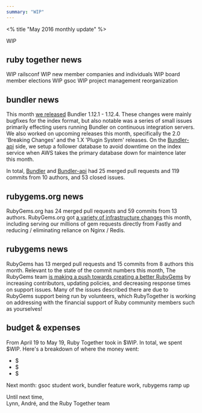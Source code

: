 ```yaml
---
summary: "WIP"
---
```


<% title "May 2016 monthly update" %>

WIP

## ruby together news

WIP railsconf
WIP new member companies and individuals
WIP board member elections
WIP gsoc
WIP project management reorganization

## bundler news

This month [we released](https://github.com/bundler/bundler/blob/master/CHANGELOG.md) Bundler 1.12.1 - 1.12.4. These changes were mainly bugfixes for the index format, but also notable was a series of small issues primarily effecting users running Bundler on continuous integration servers. We also worked on upcoming releases this month, specifically the 2.0 'Breaking Changes' and the 1.X 'Plugin System' releases. On the [Bundler-api](https://github.com/bundler/bundler-api) side, we setup a follower database to avoid downtime on the index service when AWS takes the primary database down for maintence later this month.

In total, [Bundler](https://github.com/bundler/bundler) and [Bundler-api](https://github.com/bundler/bundler-api) had 25 merged pull requests and 119 commits from 10 authors, and 53 closed issues.

## rubygems.org news

RubyGems.org has 24 merged pull requests and 59 commits from 13 authors. RubyGems.org got [a variety of infrastructure changes](http://blog.rubygems.org/2016/05/19/simplifying-our-stack.html) this month, including serving our millions of gem requests directly from Fastly and reducing / eliminating reliance on Nginx / Redis.

## rubygems news

RubyGems has 13 merged pull requests and 15 commits from 8 authors this month. Relevant to the state of the commit numbers this month, The RubyGems team [is making a push towards creating a better RubyGems](http://blog.rubygems.org/2016/05/20/rubygems-org-2016-push.html) by increasing contributors, updating policies, and decreasing response times on support issues. Many of the issues described there are due to RubyGems support being run by volunteers, which RubyTogether is working on addressing with the financial support of Ruby community members such as yourselves!

## budget & expenses

From April 19 to May 19, Ruby Together took in $WIP. In total, we spent $WIP. Here's a breakdown of where the money went:

* $
* $
* $

Next month: gsoc student work, bundler feature work, rubygems ramp up

Until next time,<br>
Lynn, André, and the Ruby Together team
